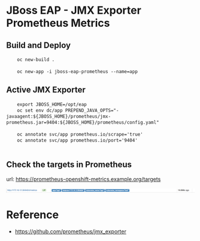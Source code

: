 # JBoss EAP - JMX Exporter Prometheus Metrics


## Build and Deploy

```
    oc new-build .
    
    oc new-app -i jboss-eap-prometheus --name=app
```


## Active JMX Exporter
    
```
    export JBOSS_HOME=/opt/eap
    oc set env dc/app PREPEND_JAVA_OPTS="-javaagent:${JBOSS_HOME}/prometheus/jmx-prometheus.jar=9404:${JBOSS_HOME}/prometheus/config.yaml"
    
    oc annotate svc/app prometheus.io/scrape='true'
    oc annotate svc/app prometheus.io/port='9404'
   
```

## Check the targets in Prometheus

url: https://prometheus-openshift-metrics.example.org/targets

![](images/service-target.png)

# Reference

* https://github.com/prometheus/jmx_exporter
